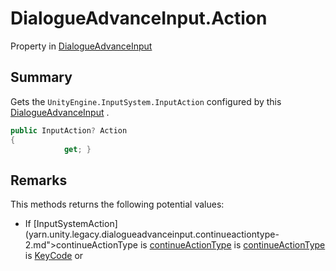 # DialogueAdvanceInput.Action

Property in [DialogueAdvanceInput](/docs/api/csharp/yarn.unity.legacy.dialogueadvanceinput.md)

## Summary


Gets the  `UnityEngine.InputSystem.InputAction`  configured by this  [DialogueAdvanceInput](yarn.unity.legacy.dialogueadvanceinput.md) .


```csharp
public InputAction? Action
{
            get; }
```

## Remarks

<p>
This methods returns the following potential values:
</p> <ul type="bullet">
<li>
If [InputSystemAction](yarn.unity.legacy.dialogueadvanceinput.continueactiontype-2.md">continueActionType</a> is <a href="yarn.unity.legacy.dialogueadvanceinput.continueactiontype.inputsystemaction.md), this method returns
[continueAction](yarn.unity.legacy.dialogueadvanceinput.continueaction.md).
</li>
<li>
If [InputSystemActionFromAsset](yarn.unity.legacy.dialogueadvanceinput.continueactiontype-2.md">continueActionType</a> is <a href="yarn.unity.legacy.dialogueadvanceinput.continueactiontype.inputsystemactionfromasset.md), this method
returns [continueActionReference](yarn.unity.legacy.dialogueadvanceinput.continueactionreference.md)'s action.
</li>
<li>
If [None](yarn.unity.legacy.dialogueadvanceinput.continueactiontype-2.md">continueActionType</a> is <a href="yarn.unity.legacy.dialogueadvanceinput.continueactiontype.keycode.md">KeyCode</a> or <a href="yarn.unity.legacy.dialogueadvanceinput.continueactiontype.none.md), this method returns `null`.
</li>
</ul>

